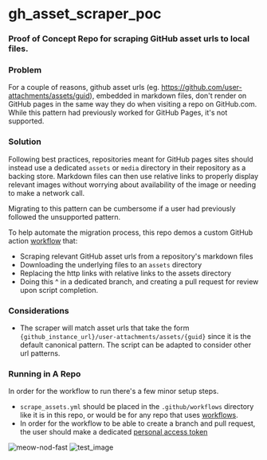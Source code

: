 # gh_asset_scraper_poc

### Proof of Concept Repo for scraping GitHub asset urls to local files. 


### Problem 

For a couple of reasons, github asset urls (eg. https://github.com/user-attachments/assets/guid), embedded in markdown files, don't render on GitHub pages in the same way they do when visiting a repo on GitHub.com. While this pattern had previously worked for GitHub Pages, it's not supported. 

### Solution 

Following best practices, repositories meant for GitHub pages sites should instead use a dedicated  `assets` or `media` directory in their repository as a backing store. Markdown files can then use relative links to properly display relevant images without worrying about availability of the image or needing to make a network call. 

Migrating to this pattern can be cumbersome if a user had previously followed the unsupported pattern. 


To help automate the migration process, this repo demos a custom GitHub action [workflow](./.github/workflows/scrape_assets.yml) that:
 - Scraping relevant GitHub asset urls from a repository's markdown files
 - Downloading the underlying files to an `assets` directory
 - Replacing the http links with relative links to the assets directory
 - Doing this ^ in a dedicated branch, and creating a pull request for review upon script completion. 


### Considerations 
- The scraper will match asset urls that take the form `{github_instance_url}/user-attachments/assets/{guid}` since it is the default canonical pattern. The script can be adapted to consider other url patterns. 


### Running in A Repo 

In order for the workflow to run there's a few minor setup steps. 

- `scrape_assets.yml` should be placed in the `.github/workflows` directory like it is in this repo, or would be for  any repo that uses [workflows](https://docs.github.com/en/actions/writing-workflows/about-workflows).
- In order for the workflow to be able to create a branch and pull request, the user should make a dedicated [personal access token](https://docs.github.com/en/authentication/keeping-your-account-and-data-secure/managing-your-personal-access-tokens#about-personal-access-tokens)


![meow-nod-fast](https://github.com/user-attachments/assets/01eca72e-4bc0-4b64-9e1a-c43eb0af5bae)
![test_image](https://github.com/user-attachments/assets/05f2aee1-a99d-4883-9d30-b9c17271f0d3)



